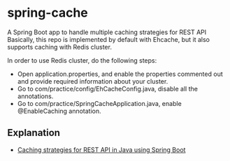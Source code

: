 # spring-cache
A Spring Boot app to handle multiple caching strategies for REST API
Basically, this repo is implemented by default with Ehcache, but it also supports caching with Redis cluster.

In order to use Redis cluster, do the following steps:
* Open application.properties, and enable the properties commented out and provide required information about your cluster.
* Go to com/practice/config/EhCacheConfig.java, disable all the annotations.
* Go to com/practice/SpringCacheApplication.java, enable @EnableCaching annotation.

## Explanation
* [Caching strategies for REST API in Java using Spring Boot](https://arpendu.hashnode.dev/caching-strategies-for-rest-api-in-java-using-spring-boot-ckd2qt2np00w2scs12fs1db8a)
